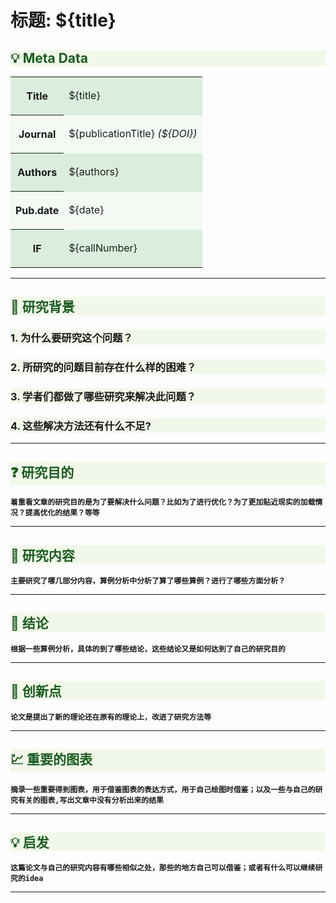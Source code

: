 <h1><strong>标题: ${title}</h1> 
<h2 style="color: #1B5E20; background-color:#F1F8E9;">💡 Meta Data</h2>
<table>     
<tr>
    <th style="background-color:#dbeedd;"><p style="text-align: center">Title</p></th>
    <td style="background-color:#dbeedd;">${title}</td>      
</tr>
<tr>
    <th style="background-color:#f3faf4;"><p style="text-align: center">Journal</p></th>
    <td style="background-color:#f3faf4;">${publicationTitle}&nbsp;<em>(${DOI})</em></td>
</tr>
<tr>
    <th style="background-color:#dbeedd;"><p style="text-align: center">Authors </p></th>
    <td style="background-color:#dbeedd;">${authors}</td>  
</tr> 
<tr>
    <th style="background-color:#f3faf4;"><p style="text-align: center">Pub.date </p></th>
    <td style="background-color:#f3faf4;">${date}</td>   
</tr>    
<tr>
    <th style="background-color:#dbeedd;"><p style="text-align: center">IF</p></th>
    <td style="background-color:#dbeedd;">${callNumber}</td>   
</tr>  
</table>

<hr class="hr1"/>

<h2 style="color:#1B5E20; background-color: #F1F8E9;"><strong>🔎 研究背景</strong></h2>

<h3  style="background-color: #F1F8E9;">1. 为什么要研究这个问题？</h3>
<blockquote>
    <p></p>
    <p></p>
</blockquote>
 <h3  style="background-color: #F1F8E9;"> 2. 所研究的问题目前存在什么样的困难？</h3>
<blockquote>
    <p></p>
    <p></p>
</blockquote>
 <h3  style="background-color: #F1F8E9;">3. 学者们都做了哪些研究来解决此问题？</h3>
<blockquote>
    <p></p>
    <p></p>
</blockquote>
 <h3  style="background-color: #F1F8E9;">4. 这些解决方法还有什么不足?</h3>
<blockquote>
    <p></p>
    <p></p>
</blockquote>

<hr class="hr1"/>

<h2 style="color:#1B5E20; background-color: #F1F8E9;"><strong>❓ 研究目的</strong></h2>

<pre><code>着重看文章的研究目的是为了要解决什么问题？比如为了进行优化？为了更加贴近现实的加载情况？提高优化的结果？等等</code>  </pre>
<blockquote>
    <p></p>
    <p></p>
</blockquote>

<hr class="hr1"/>

<h2 style="color:#1B5E20; background-color: #F1F8E9;"><strong>📝 研究内容</strong></h2>

<pre><code>主要研究了哪几部分内容，算例分析中分析了算了哪些算例？进行了哪些方面分析？</code>  </pre>
<blockquote>
    <p></p>
    <p></p>
</blockquote>

<hr class="hr1"/>

<h2 style="color:#1B5E20; background-color: #F1F8E9;"><strong>📑 结论</strong></h2>

<pre><code>根据一些算例分析，具体的到了哪些结论，这些结论又是如何达到了自己的研究目的</code>  </pre>
<blockquote>
    <p></p>
    <p></p>
</blockquote>

<hr class="hr1"/>

<h2 style="color:#1B5E20; background-color: #F1F8E9;"><strong>💎 创新点</strong></h2>

<pre><code>论文是提出了新的理论还在原有的理论上，改进了研究方法等</code>  </pre>
<blockquote>
    <p></p>
    <p></p>
</blockquote>

<hr class="hr1"/>

<h2 style="color:#1B5E20; background-color: #F1F8E9;"><strong>💹 重要的图表</strong></h2>

<pre><code>摘录一些重要得到图表，用于借鉴图表的表达方式，用于自己绘图时借鉴；以及一些与自己的研究有关的图表,写出文章中没有分析出来的结果</code>  </pre>
<blockquote>
    <p></p>
    <p></p>
</blockquote>

<hr class="hr1"/>

<h2 style="color:#1B5E20; background-color: #F1F8E9;"><strong>💡 启发</strong></h2>

<pre><code>这篇论文与自己的研究内容有哪些相似之处，那些的地方自己可以借鉴；或者有什么可以继续研究的idea</code>  </pre>
<blockquote>
    <p></p>
    <p></p>
</blockquote>
<hr class="hr1"/>